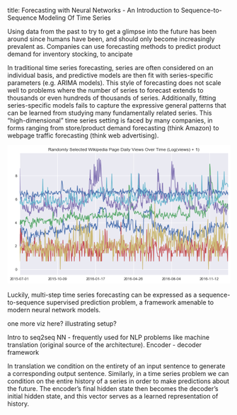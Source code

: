 title: Forecasting with Neural Networks - An Introduction to Sequence-to-Sequence Modeling Of Time Series 

Using data from the past to try to get a glimpse into the future has been around since humans have been, and should only become increasingly prevalent as. Companies can use forecasting methods to predict product demand for inventory stocking, to ancipate     

In traditional time series forecasting, series are often considered on an individual basis, and predictive models are then fit with series-specific parameters (e.g. ARIMA models). 
This style of forecasting does not scale well to problems where the number of series to forecast extends to thousands or even hundreds of thousands of series. 
Additionally, fitting series-specific models fails to capture the expressive general patterns that can be learned from studying many fundamentally related series. 
This “high-dimensional” time series setting is faced by many companies, in forms ranging from store/product demand forecasting (think Amazon) to webpage traffic forecasting (think web advertising).

![random_series](/images/ts_seq2seq_intro/random_series.png)

Luckily, multi-step time series forecasting can be expressed as a sequence-to-sequence supervised prediction problem, a framework amenable to modern neural network models.



one more viz here? illustrating setup?

Intro to seq2seq NN - frequently used for NLP problems like machine translation (original source of the architecture). Encoder - decoder framework

In translation we condition on the entirety of an input sentence to generate a corresponding output sentence. Similarly, in a time series problem we can condition on the entire history of a series in order to make predictions about the future. The encoder’s final hidden state then becomes the decoder’s initial hidden state, and this vector serves as a learned representation of history.  

